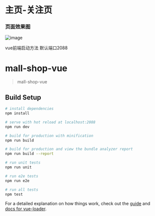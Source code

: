 # 主页-关注页

### 页面效果图

![image](https://user-images.githubusercontent.com/45302883/184674446-34aebb2a-9978-48ce-bbcb-d56bb9b09f29.png)



vue前端启动方法
默认端口2088

# mall-shop-vue

> mall-shop-vue

## Build Setup

``` bash
# install dependencies
npm install

# serve with hot reload at localhost:2088
npm run dev

# build for production with minification
npm run build

# build for production and view the bundle analyzer report
npm run build --report

# run unit tests
npm run unit

# run e2e tests
npm run e2e

# run all tests
npm test
```

For a detailed explanation on how things work, check out the [guide](http://vuejs-templates.github.io/webpack/) and [docs for vue-loader](http://vuejs.github.io/vue-loader).
